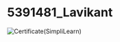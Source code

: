 # 5391481_Lavikant
![Certificate(SimpliLearn)](https://github.com/lavidhariya/5391481_Lavikant/tree/main/Git/Certificates/GitTrainingCertificate.png)